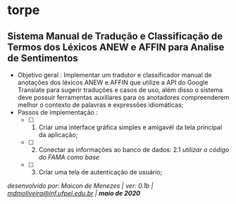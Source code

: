# torpe
## Sistema Manual de Tradução e Classificação de Termos  dos Léxicos ANEW e AFFIN para Analise de Sentimentos
* Objetivo geral : 
  Implementar um tradutor e classificador manual de anotações dos léxicos ANEW e AFFIN que utilize a API do Google Translate para sugerir traduções e casos de uso, além disso o sistema deve possuir ferramentas auxiliares para os anotadores compreenderem melhor o contexto de palavras e expressões idiomáticas;
* Passos de implementação :
  - [ ] 1. Criar uma interface gráfica simples e amigavél da tela principal da aplicação;
  - [ ] 2. Conectar as informações ao banco de dados:
    2.1 _utilizar o código do FAMA como base_
  - [ ] 3. Criar uma tela de autenticação de usuário;

_desenvolvido por: Maicon de Menezes | ver: 0.1b | mdmoliveira@inf.ufpel.edu.br | **maio de 2020**_
